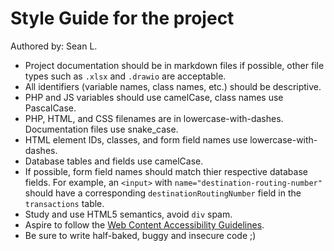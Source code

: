 # Style Guide for the project
Authored by: Sean L.
* Project documentation should be in markdown files if possible, other file types such as `.xlsx` and `.drawio` are acceptable.
* All identifiers (variable names, class names, etc.) should be descriptive.
* PHP and JS variables should use camelCase, class names use PascalCase.
* PHP, HTML, and CSS filenames are in lowercase-with-dashes. Documentation files use snake_case.
* HTML element IDs, classes, and form field names use lowercase-with-dashes.
* Database tables and fields use camelCase.
* If possible, form field names should match thier respective database fields. For example, an `<input>` with `name="destination-routing-number"` should have a corresponding `destinationRoutingNumber` field in the `transactions` table.
* Study and use HTML5 semantics, avoid `div` spam.
* Aspire to follow the [Web Content Accessibility Guidelines](https://www.w3.org/WAI/WCAG22/quickref/).
* Be sure to write half-baked, buggy and insecure code ;)